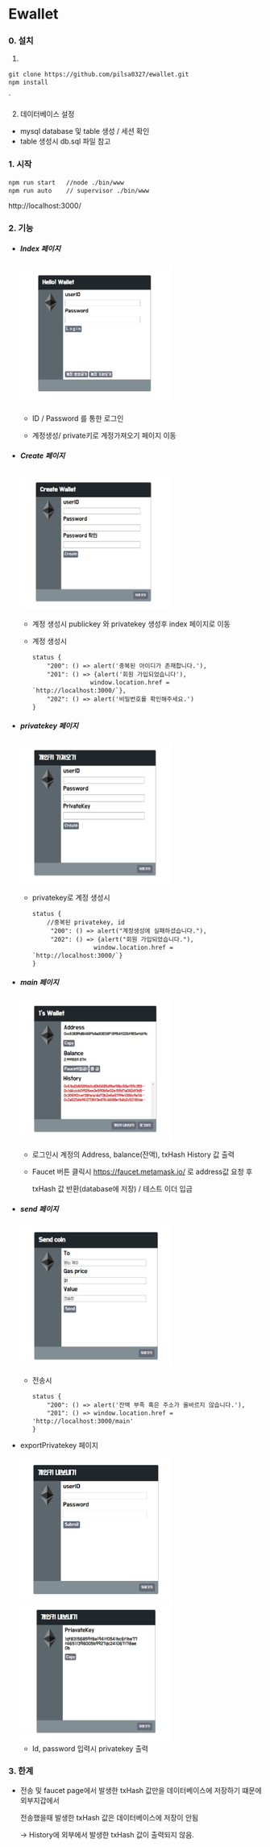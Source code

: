 # Ewallet
### 0. 설치

1)

```
git clone https://github.com/pilsa0327/ewallet.git
npm install
```

`

2) 데이터베이스 설정

- mysql database 및 table 생성 / 세션 확인
- table 생성시 db.sql 파일 참고

### 1. 시작

```
npm run start   //node ./bin/www
npm run auto    // supervisor ./bin/www
```

http://localhost:3000/

### 2. 기능

- ##### Index 페이지

  <img src="./public/images/wallet-jpg/index.jpg" width= 300px/>

  - ID / Password 를 통한 로그인 

  - 계정생성/ private키로 계정가져오기 페이지 이동

    

- ##### Create 페이지 

  <img src="./public/images/wallet-jpg/create.jpg" width="300px"/>

  - 계정 생성시 publickey 와 privatekey 생성후 index 페이지로 이동

    

  - 계정 생성시

    ```
    status {
    	"200": () => alert('중복된 아이디가 존재합니다.'),
        "201": () => {alert('회원 가입되었습니다'), 
        			window.location.href = `http://localhost:3000/`},
        "202": () => alert('비밀번호를 확인해주세요.')
    }
    ```

  

- ##### privatekey 페이지

  <img src="./public/images/wallet-jpg/bringPrivatekey.jpg" width="300px"/>

  - privatekey로 계정 생성시

    ```
    status {
    	//중복된 privatekey, id  
    	 "200": () => alert("계정생성에 실패하셨습니다."),
         "202": () => {alert("회원 가입되었습니다."), 
         			 window.location.href = `http://localhost:3000/`}
    }
    ```

- ##### main 페이지

  <img src="./public/images/wallet-jpg/main.jpg" width="300px"/>

  - 로그인시 계정의 Address, balance(잔액), txHash History 값 출력

  - Faucet 버튼 클릭시 https://faucet.metamask.io/ 로 address값 요청 후

    txHash 값 반환(database에 저장) / 테스트 이더 입금

     

- ##### send 페이지

  <img src="./public/images/wallet-jpg/send.jpg" width="300px"/>

  - 전송시 

    ```
    status {
    	"200": () => alert('잔액 부족 혹은 주소가 올바르지 않습니다.'),
        "201": () => window.location.href = 'http://localhost:3000/main'
    }
    ```

    

- exportPrivatekey 페이지

  <img src="./public/images/wallet-jpg/exportPrivatekey.jpg" width="300px"/>

  <img src="./public/images/wallet-jpg/exportPrivatekey2.jpg" width="300px"/>

  - Id, password 입력시 privatekey 출력

### 3. 한계

- 전송 및 faucet page에서 발생한 txHash 값만을 데이터베이스에 저장하기 떄문에 외부지갑에서

  전송했을때 발생한 txHash 값은 데이터베이스에 저장이 안됨 

  -> History에 외부에서 발생한 txHash 값이 출력되지 않음.
